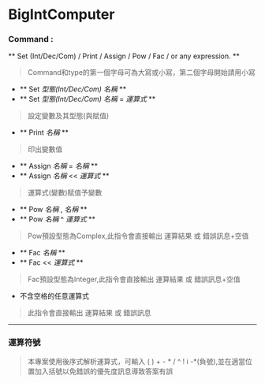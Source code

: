 # BigIntComputer

### Command : 
** Set (Int/Dec/Com) / Print / Assign / Pow / Fac / or any expression. **
>Command和type的第一個字母可為大寫或小寫，第二個字母開始請用小寫

* ** Set *型態(Int/Dec/Com)* *名稱* **
* ** Set *型態(Int/Dec/Com)* *名稱* = *運算式* **

>設定變數及其型態(與賦值)

* ** Print *名稱* **

>印出變數值

* ** Assign *名稱* = *名稱* **
* ** Assign *名稱* << *運算式* **

>運算式(變數)賦值予變數

* ** Pow *名稱* , *名稱* **
* ** Pow *名稱* ^ *運算式* **

>Pow預設型態為Complex,此指令會直接輸出 運算結果 或 錯誤訊息+空值

* ** Fac *名稱* **
* ** Fac << *運算式* **

>Fac預設型態為Integer,此指令會直接輸出 運算結果 或 錯誤訊息+空值

* 不含空格的任意運算式

>此指令會直接輸出 運算結果 或 錯誤訊息

---
### 運算符號
>本專案使用後序式解析運算式，可輸入 ( ) + - * / ^ ! i -*(負號),並在適當位置加入括號以免錯誤的優先度訊息導致答案有誤